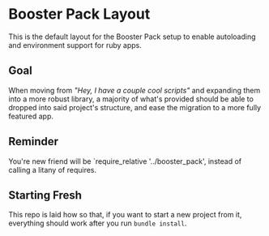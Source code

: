 # Booster Pack Layout

This is the default layout for the Booster Pack setup to enable autoloading
and environment support for ruby apps.

## Goal

When moving from _"Hey, I have a couple cool scripts"_ and expanding them into a more robust
library, a majority of what's provided should be able to dropped into said project's structure,
and ease the migration to a more fully featured app.

## Reminder

You're new friend will be `require_relative '../booster_pack', instead of calling a litany of
requires.

## Starting Fresh

This repo is laid how so that, if you want to start a new project from it, everything should
work after you run `bundle install`.
